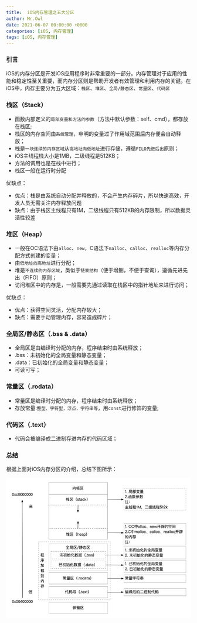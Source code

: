 ```yaml
---
title:  iOS内存管理之五大分区
author: Mr.Owl
date: 2021-06-07 00:00:00 +0800
categories: [iOS, 内存管理]
tags: [iOS, 内存管理]
---
```


### 引言

iOS的内存分区是开发iOS应用程序时非常重要的一部分。内存管理对于应用的性能和稳定性至关重要，而内存分区则是帮助开发者有效管理和利用内存的关键。在iOS中，内存主要分为五大区域：`栈区`、`堆区`、`全局/静态区`、`常量区`、`代码区`

### 栈区（Stack）

- 函数内部定义的`局部变量和方法的参数`（方法中默认参数：self、cmd），都存放在栈区;
- 栈区的内存空间由`系统管理`，申明的变量过了作用域范围后内存便会自动释放；
- 栈是`一块连续的内存区域`从`高地址向低地址`进行存储，遵循`FILO先进后出`原则；
- iOS主线程栈大小是1MB，二级线程是512KB；
- 方法的调用也是在栈中进行；
- 栈区一般在运行时分配

优缺点：

- 优点：栈是由系统自动分配并释放的，不会产生内存碎片，所以快速高效，开发人员无需关注内存释放问题
- 缺点：由于栈区主线程只有1M，二级线程只有512KB的内存限制，所以数据灵活性较差

### 堆区（Heap）

- 一般在OC语法下由`alloc`、`new`，C语法下`malloc`、`calloc`、`realloc`等内存分配方式创建的变量；
- 由`低地址向高地址`进行分配；
- 堆是`不连续的内存区域`，类似于`链表结构`（便于增删，不便于查询），遵循先进先出（FIFO）原则；
- 访问堆区中的内存是，一般需要先通过读取在栈区中的指针地址来进行访问；

优缺点：

- 优点：获得空间灵活，分配内存较大；
- 缺点：需要手动管理内存，容易造成碎片；

### 全局区/静态区（.bss & .data）

- 全局区是由编译时分配的内存，程序结束时由系统释放；
- .bss：未初始化的全局变量和静态变量；
- .data：已初始化的全局变量和静态变量；
- 可读可写；

### 常量区（.rodata）

- 常量区是编译时分配的内存，程序结束时由系统释放；
- 存放常量:`整型、字符型，浮点，字符串等`，用`const`进行修饰的变量;

### 代码区（.text）

- 代码会被编译成二进制存进内存的代码区域；

### 总结

根据上面对iOS内存分区的介绍，总结下图所示：

![memory](../assets/img/MemoryPartition/memory.jpg)
